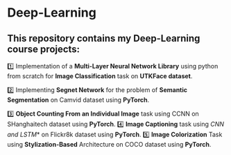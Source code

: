 # Deep-Learning
 ## This repository contains my **Deep-Learning** course projects:

:one: Implementation of  a **Multi-Layer Neural Network Library** using python from scratch for **Image Classification** task on **UTKFace dataset**.

 :two: Implementing **Segnet Network** for the problem of **Semantic Segmentation** on Camvid dataset using **PyTorch**.

:three: **Object Counting From an Individual Image** task using CCNN on SHanghaitech dataset using **PyTorch**. 
:four: **Image Captioning** task using *CNN and LSTM** on Flickr8k dataset using **PyTorch**.
:five: **Image Colorization** Task using **Stylization-Based** Architecture on COCO dataset using **PyTorch**.
